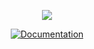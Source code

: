<p align="center">
    <img src="https://github.com/solaris0115/NewRatkin/blob/master/About/Preview.jpg" />
</p>

<p align="center">
  <a href="https://github.com/jhjjgu0115/RimWorldModGuide/wiki">
    <img src="https://img.shields.io/badge/documentation-Wiki-4BC51D.svg?style=flat" alt="Documentation" />
  </a>
</p>
